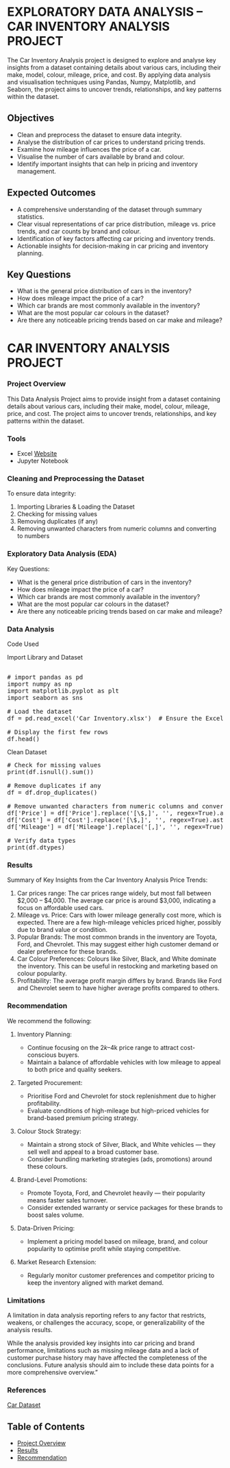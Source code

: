 # EXPLORATORY DATA ANALYSIS – CAR INVENTORY ANALYSIS PROJECT
The Car Inventory Analysis project is designed to explore and analyse key insights from a dataset containing details about various cars, including their make, model, colour, mileage, price, and cost. By applying data analysis and visualisation techniques using Pandas, Numpy, Matplotlib, and Seaborn, the project aims to uncover trends, relationships, and key patterns within the dataset.

## Objectives 
- Clean and preprocess the dataset to ensure data integrity. 
- Analyse the distribution of car prices to understand pricing trends. 
- Examine how mileage influences the price of a car. 
- Visualise the number of cars available by brand and colour. 
- Identify important insights that can help in pricing and inventory management.

## Expected Outcomes 
- A comprehensive understanding of the dataset through summary statistics. 
- Clear visual representations of car price distribution, mileage vs. price trends, and car counts by brand and colour. 
- Identification of key factors affecting car pricing and inventory trends. 
- Actionable insights for decision-making in car pricing and inventory planning.

## Key Questions 
- What is the general price distribution of cars in the inventory? 
- How does mileage impact the price of a car? 
- Which car brands are most commonly available in the inventory? 
- What are the most popular car colours in the dataset? 
- Are there any noticeable pricing trends based on car make and mileage?





# CAR INVENTORY ANALYSIS PROJECT
### Project Overview 
This Data Analysis Project aims to provide insight from a dataset containing details about various cars, including their make, model, colour, mileage, price, and cost. The project aims to uncover trends, relationships, and key patterns within the dataset.

### Tools
- Excel [Website](https://office.com)
- Jupyter Notebook

### Cleaning and Preprocessing the Dataset
  To ensure data integrity:
  1. Importing Libraries & Loading the Dataset
  2. Checking for missing values
  3. Removing duplicates (if any)
  4. Removing unwanted characters from numeric columns and converting to numbers

### Exploratory Data Analysis (EDA)
  Key Questions:
- What is the general price distribution of cars in the inventory?
- How does mileage impact the price of a car? 
- Which car brands are most commonly available in the inventory? 
- What are the most popular car colours in the dataset? 
- Are there any noticeable pricing trends based on car make and mileage?


### Data Analysis
Code Used

Import Library and Dataset

<pre> 
# import pandas as pd
import numpy as np
import matplotlib.pyplot as plt
import seaborn as sns

# Load the dataset
df = pd.read_excel('Car Inventory.xlsx')  # Ensure the Excel file is in the same folder or provide full path

# Display the first few rows
df.head()  
</pre>

Clean Dataset

<pre>
# Check for missing values
print(df.isnull().sum())

# Remove duplicates if any
df = df.drop_duplicates()

# Remove unwanted characters from numeric columns and convert to numbers
df['Price'] = df['Price'].replace('[\$,]', '', regex=True).astype(float)
df['Cost'] = df['Cost'].replace('[\$,]', '', regex=True).astype(float)
df['Mileage'] = df['Mileage'].replace('[,]', '', regex=True).astype(int)

# Verify data types
print(df.dtypes) 
</pre>


### Results

Summary of Key Insights from the Car Inventory Analysis Price Trends:
1. Car prices range: The car prices range widely, but most fall between $2,000 – $4,000. The average car price is around $3,000, indicating a focus on affordable used cars.
2. Mileage vs. Price: Cars with lower mileage generally cost more, which is expected. There are a few high-mileage vehicles priced higher, possibly due to brand value or condition.
3. Popular Brands: The most common brands in the inventory are Toyota, Ford, and Chevrolet. This may suggest either high customer demand or dealer preference for these brands.
4. Car Colour Preferences: Colours like Silver, Black, and White dominate the inventory. This can be useful in restocking and marketing based on colour popularity.
5. Profitability: The average profit margin differs by brand. Brands like Ford and Chevrolet seem to have higher average profits compared to others.


### Recommendation

We recommend the following: 
1. Inventory Planning:
   - Continue focusing on the $2k–$4k price range to attract cost-conscious buyers.
   - Maintain a balance of affordable vehicles with low mileage to appeal to both price and quality seekers.
  
2. Targeted Procurement:
   - Prioritise Ford and Chevrolet for stock replenishment due to higher profitability.
   - Evaluate conditions of high-mileage but high-priced vehicles for brand-based premium pricing strategy.
  
3. Colour Stock Strategy:
   - Maintain a strong stock of Silver, Black, and White vehicles — they sell well and appeal to a broad customer base.
   - Consider bundling marketing strategies (ads, promotions) around these colours.

5. Brand-Level Promotions:
   - Promote Toyota, Ford, and Chevrolet heavily — their popularity means faster sales turnover.
   - Consider extended warranty or service packages for these brands to boost sales volume.
     
6. Data-Driven Pricing:
   - Implement a pricing model based on mileage, brand, and colour popularity to optimise profit while staying competitive.

7. Market Research Extension:
   - Regularly monitor customer preferences and competitor pricing to keep the inventory aligned with market demand.
  

### Limitations

A limitation in data analysis reporting refers to any factor that restricts, weakens, or challenges the accuracy, scope, or generalizability of the analysis results.

While the analysis provided key insights into car pricing and brand performance, limitations such as missing mileage data and a lack of customer purchase history may have affected the completeness of the conclusions. Future analysis should aim to include these data points for a more comprehensive overview.”


### References

[Car Dataset](https://docs.google.com/spreadsheets/d/148gzCAxQno4wlIj_tzgUIyDTG8y4ifRr/edit?usp=sharing&ouid=107969485968939728677&rtpof=true&sd=true)


## Table of Contents

- [Project Overview](#project-overview)
- [Results](#results)
- [Recommendation](#recommendation)
